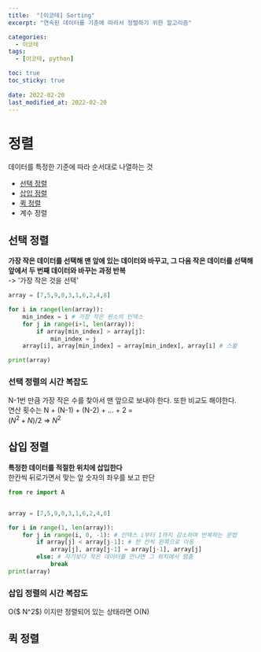 ```yaml
---
title:  "[이코테] Sorting"
excerpt: "연속된 데이터를 기준에 따라서 정렬하기 위한 알고리즘"

categories:
  - 이코테
tags:
  - [이코테, python]

toc: true
toc_sticky: true
 
date: 2022-02-20
last_modified_at: 2022-02-20
---
```

# 정렬
데이터를 특정한 기준에 따라 순서대로 나열하는 것  
- [선택 정렬](#선택-정렬)
- [삽입 정렬](#삽입-정렬)
- [퀵 정렬](#퀵-정렬)
- 계수 정렬


## 선택 정렬
**가장 작은 데이터를 선택해 맨 앞에 있는 데이터와 바꾸고, 그 다음 작은 데이터를 선택해 앞에서 두 번째 데이터와 바꾸는 과정 반복**  
-> '가장 작은 것을 선택'  

```python
array = [7,5,9,0,3,1,6,2,4,8]

for i in range(len(array)):
    min_index = i # 가장 작은 원소의 인덱스
    for j in range(i+1, len(array)):
        if array[min_index] > array[j]:
            min_index = j
    array[i], array[min_index] = array[min_index], array[i] # 스왚

print(array)
```  

### 선택 정렬의 시간 복잡도
N-1번 만큼 가장 작은 수를 찾아서 맨 앞으로 보내야 한다. 또한 비교도 해야한다.  
연산 횟수는 N + (N-1) + (N-2) + ... + 2 =   
$(N^2 + N)/2$ => $N^2$


## 삽입 정렬
**특정한 데이터를 적절한 위치에 삽입한다**  
한칸씩 뒤로가면서 맞는 앞 숫자의 좌우를 보고 판단  

```python
from re import A


array = [7,5,9,0,3,1,6,2,4,8]

for i in range(1, len(array)):
    for j in range(i, 0, -1): # 인덱스 i부터 1까지 감소하며 반복하는 문법
        if array[j] < array[j-1]: # 한 칸씩 왼쪽으로 이동
            array[j], array[j-1] = array[j-1], array[j]
        else: # 자기보다 작은 데이터를 만나면 그 위치에서 멈춤
            break
print(array)
```

### 삽입 정렬의 시간 복잡도
O($ N^2$) 이지만 정렬되어 있는 상태라면 O(N)


## 퀵 정렬
